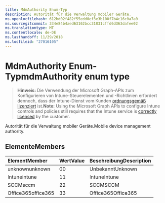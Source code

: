 ```yaml
---
title: MdmAuthority Enum-Typ
description: Autorität für die Verwaltung mobiler Geräte.
ms.openlocfilehash: 612bd02f482f55edd0cf3e3b100f7b4c16c0a7a0
ms.sourcegitcommit: 334e84b4aed63162bcc31831cffd6d363dafee02
ms.translationtype: MT
ms.contentlocale: de-DE
ms.lasthandoff: 11/29/2018
ms.locfileid: "27016105"
---
```

# <a name="mdmauthority-enum-type"></a><span data-ttu-id="d37d0-103">MdmAuthority Enum-Typ</span><span class="sxs-lookup"><span data-stu-id="d37d0-103">mdmAuthority enum type</span></span>

> <span data-ttu-id="d37d0-104">**Hinweis:** Die Verwendung der Microsoft Graph-APIs zum Konfigurieren von Intune-Steuerelementen und -Richtlinien erfordert dennoch, dass der Intune-Dienst vom Kunden [ordnungsgemäß lizenziert](https://go.microsoft.com/fwlink/?linkid=839381) ist.</span><span class="sxs-lookup"><span data-stu-id="d37d0-104">**Note:** Using the Microsoft Graph APIs to configure Intune controls and policies still requires that the Intune service is [correctly licensed](https://go.microsoft.com/fwlink/?linkid=839381) by the customer.</span></span>

<span data-ttu-id="d37d0-105">Autorität für die Verwaltung mobiler Geräte.</span><span class="sxs-lookup"><span data-stu-id="d37d0-105">Mobile device management authority.</span></span>
## <a name="members"></a><span data-ttu-id="d37d0-106">Elemente</span><span class="sxs-lookup"><span data-stu-id="d37d0-106">Members</span></span>
|<span data-ttu-id="d37d0-107">Element</span><span class="sxs-lookup"><span data-stu-id="d37d0-107">Member</span></span>|<span data-ttu-id="d37d0-108">Wert</span><span class="sxs-lookup"><span data-stu-id="d37d0-108">Value</span></span>|<span data-ttu-id="d37d0-109">Beschreibung</span><span class="sxs-lookup"><span data-stu-id="d37d0-109">Description</span></span>|
|:---|:---|:---|
|<span data-ttu-id="d37d0-110">unknown</span><span class="sxs-lookup"><span data-stu-id="d37d0-110">unknown</span></span>|<span data-ttu-id="d37d0-111">0</span><span class="sxs-lookup"><span data-stu-id="d37d0-111">0</span></span>|<span data-ttu-id="d37d0-112">Unbekannt</span><span class="sxs-lookup"><span data-stu-id="d37d0-112">Unknown</span></span>|
|<span data-ttu-id="d37d0-113">Intune</span><span class="sxs-lookup"><span data-stu-id="d37d0-113">intune</span></span>|<span data-ttu-id="d37d0-114">1</span><span class="sxs-lookup"><span data-stu-id="d37d0-114">1</span></span>|<span data-ttu-id="d37d0-115">Intune</span><span class="sxs-lookup"><span data-stu-id="d37d0-115">Intune</span></span>|
|<span data-ttu-id="d37d0-116">SCCM</span><span class="sxs-lookup"><span data-stu-id="d37d0-116">sccm</span></span>|<span data-ttu-id="d37d0-117">2</span><span class="sxs-lookup"><span data-stu-id="d37d0-117">2</span></span>|<span data-ttu-id="d37d0-118">SCCM</span><span class="sxs-lookup"><span data-stu-id="d37d0-118">SCCM</span></span>|
|<span data-ttu-id="d37d0-119">Office365</span><span class="sxs-lookup"><span data-stu-id="d37d0-119">office365</span></span>|<span data-ttu-id="d37d0-120">3</span><span class="sxs-lookup"><span data-stu-id="d37d0-120">3</span></span>|<span data-ttu-id="d37d0-121">Office365</span><span class="sxs-lookup"><span data-stu-id="d37d0-121">Office365</span></span>|



